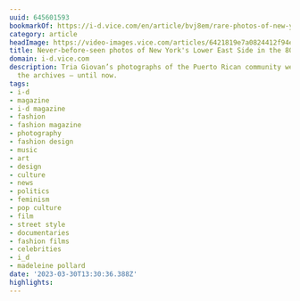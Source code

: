```yaml
---
uuid: 645601593
bookmarkOf: https://i-d.vice.com/en/article/bvj8em/rare-photos-of-new-yorks-puerto-rican-community-in-the-80s?utm_source=substack&utm_medium=email
category: article
headImage: https://video-images.vice.com/articles/6421819e7a0824412f94e8f4/social_lede/1679997010476-puerto-rico-new-york.jpeg?image-resize-opts=Y3JvcD0wLjk5OTk0NzIxNTYyNDE3NTF4dzoxeGg7Y2VudGVyLGNlbnRlciZyZXNpemU9MTIwMDoqJnJlc2l6ZT0xMjAwOio
title: Never-before-seen photos of New York's Lower East Side in the 80s
domain: i-d.vice.com
description: Tria Giovan’s photographs of the Puerto Rican community were lost in
  the archives – until now.
tags:
- i-d
- magazine
- i-d magazine
- fashion
- fashion magazine
- photography
- fashion design
- music
- art
- design
- culture
- news
- politics
- feminism
- pop culture
- film
- street style
- documentaries
- fashion films
- celebrities
- i_d
- madeleine pollard
date: '2023-03-30T13:30:36.388Z'
highlights:
---
```



